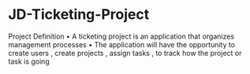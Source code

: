 # JD-Ticketing-Project

Project Definition
• A ticketing project is an application that organizes management processes
• The application will have the opportunity to create users , create projects , assign tasks , to track how the project or task is going 
